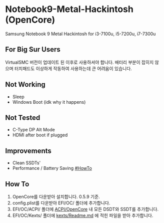 # Notebook9-Metal-Hackintosh (OpenCore)
Samsung Notebook 9 Metal Hackintosh
for i3-7100u, i5-7200u, i7-7300u

## For Big Sur Users

VirtualSMC 버전이 업데이트 된 이후로 사용하셔야 합니다.
배터리 부분이 잡히지 않으며 터치패드도 이상하게 작동하여 사용하는데 큰 어려움이 있습니다.

## Not Working

- Sleep
- Windows Boot (idk why it happens)

## Not Tested

- C-Type DP Alt Mode
- HDMI after boot if plugged

## Improvements

- Clean SSDTs'
- Performance / Battery Saving [#HowTo](https://x86.co.kr/tip/3667839)

## How To

1. OpenCore를 다운받아 설치합니다. 0.5.9 기준.
1. config.plist를 다운받아 EFI/OC/ 폴더에 추가합니다.
1. EFI/OC/ACPI/ 폴더에 [ACPI/OpenCore](https://github.com/obbcth/Notebook9-Metal-Hackintosh/tree/master/ACPI/OpenCore) 내 모든 DSDT와 SSDT를 추가합니다.
1. EFI/OC/Kexts/ 폴더에 [kexts/Readme.md](https://github.com/obbcth/Notebook9-Metal-Hackintosh/tree/master/kexts) 에 적힌 파일을 받아 추가합니다.
